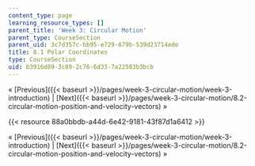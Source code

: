 ```yaml
---
content_type: page
learning_resource_types: []
parent_title: 'Week 3: Circular Motion'
parent_type: CourseSection
parent_uid: 3c7d357c-bb95-e729-679b-539d23714ede
title: 8.1 Polar Coordinates
type: CourseSection
uid: b3916d89-3c89-2c76-6d33-7a22583b3bcb
---
```


« [Previous]({{< baseurl >}}/pages/week-3-circular-motion/week-3-introduction) | [Next]({{< baseurl >}}/pages/week-3-circular-motion/8.2-circular-motion-position-and-velocity-vectors) »

{{< resource 88a0bbdb-a44d-6e42-9181-43f87d1a6412 >}}

« [Previous]({{< baseurl >}}/pages/week-3-circular-motion/week-3-introduction) | [Next]({{< baseurl >}}/pages/week-3-circular-motion/8.2-circular-motion-position-and-velocity-vectors) »